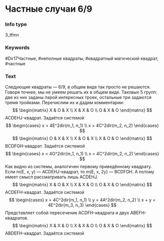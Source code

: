 # Частные случаи 6/9
### Info type
3_tfmn
### Keywords
#Dir17Частные, #неполные квадраты, #квадратный магический квадрат, #частные
### Text
Следующие квадраты — 6/9, в общем виде так просто не решаются. Говоря точнее, мы не умеем решать их в общем виде. Таковых 5 групп: две из них заданы парой интересных троек, остальные три задаются тремя тройками. Перечислим их и дадим комментарии:
$$
\begin{matrix}
X & O & X \\
X & X & O \\
O & X & O
\end{matrix}
$$
ACDEHJ-квадрат. Задаётся системой
$$
\begin{cases}
x = 4E^2dir(m_1, n_1) \\
x = 4C^2dir(m_2, n_2)
\end{cases}
$$
$$
\begin{matrix}
O & X & X \\
X & O & X \\
X & O & O
\end{matrix}
$$
BCDFGH-квадрат. Задаётся системой
$$
\begin{cases}
x = 4G^2dir(m_1, n_1) \\
x = 4C^2dir(m_2, n_2)
\end{cases}
$$
Как видно из системы, аналогичен первому приведённому квадрату. Если m(E, x, y) — ACDEHJ-квадрат, то m(E, x, 2y) — BCDFGH. А потому имеет смысл рассматривать лишь ACDEHJ.
$$
\begin{matrix}
X & O & X \\
X & X & O \\
O & X & O
\end{matrix}
$$
ACDEFH-квадрат. Задаётся системой
$$
\begin{cases}
x = 4C^2dir(m_1, n_1) \\
y = 4A^2dir(m_2, n_2) \\
x + y = 4E^2dir(m_3, n_3)
\end{cases}
$$
Представляет собой пересечение ACDFH-квадрата и двух ABEFH-квадратов.
$$
\begin{matrix}
X & X & O \\
X & X & O \\
O & X & O
\end{matrix}
$$
ABDEFH-квадрат. Задаётся системой